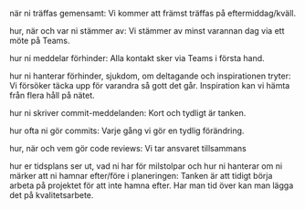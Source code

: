 när ni träffas gemensamt:
  Vi kommer att främst träffas på eftermiddag/kväll.
  
hur, när och var ni stämmer av: 
  Vi stämmer av minst varannan dag via ett möte på Teams.
  
hur ni meddelar förhinder: 
  Alla kontakt sker via Teams i första hand.
  
hur ni hanterar förhinder, sjukdom, om deltagande och inspirationen tryter: 
  Vi försöker täcka upp för varandra så gott det går. Inspiration kan vi hämta från flera håll på nätet.
  
hur ni skriver commit-meddelanden: 
  Kort och tydligt är tanken.
  
hur ofta ni gör commits: 
  Varje gång vi gör en tydlig förändring.
  
hur, när och vem gör code reviews: 
  Vi tar ansvaret tillsammans
  
hur er tidsplans ser ut, vad ni har för milstolpar och hur ni hanterar om ni märker att ni hamnar efter/före i planeringen: 
  Tanken är att tidigt börja arbeta på projektet för att inte hamna efter. Har man tid över kan man lägga det på kvalitetsarbete.
